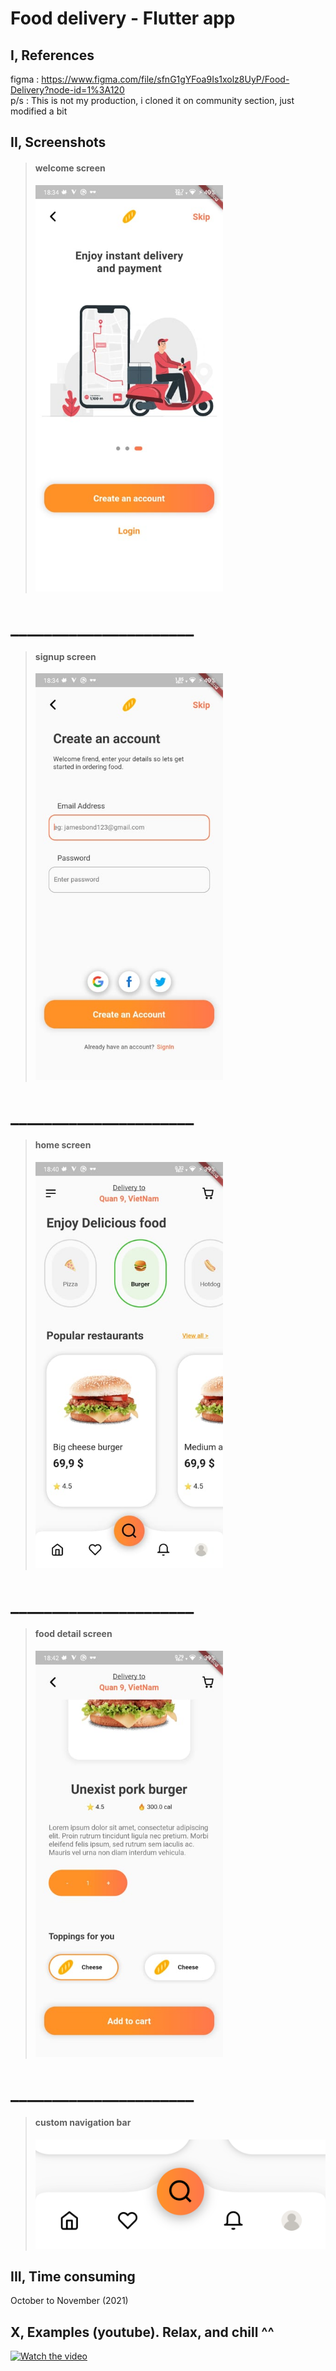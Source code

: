 # Food delivery - Flutter app

## I, References

figma : https://www.figma.com/file/sfnG1gYFoa9Is1xolz8UyP/Food-Delivery?node-id=1%3A120
</br>
p/s : This is not my production, i cloned it on community section, just modified a bit

## II, Screenshots

> <h4>welcome screen</h4>
>   <img src="preview image/splash.jpg" width="300">

  <h1>______________________</h1>

> <h4>signup screen</h4>
>   <img src="preview image/signup.jpg" width="300">

  <h1>______________________</h1>

> <h4>home screen</h4>
>   <img src="preview image/home.jpg" width="300">

  <h1>______________________</h1>

> <h4>food detail screen</h4>
> <img src="preview image/detail.jpg" width="300">

  <h1>______________________</h1>

> <h4>custom navigation bar</h4>
> <img src="preview image/navbar.png">

## III, Time consuming

October to November (2021)

## X, Examples (youtube). Relax, and chill ^^

[![Watch the video](https://icdn.digitaltrends.com/image/digitaltrends/grubhub-2.jpg)](https://www.youtube.com/watch?v=dQw4w9WgXcQ)
